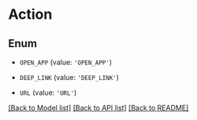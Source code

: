 # Action


## Enum

* `OPEN_APP` (value: `'OPEN_APP'`)

* `DEEP_LINK` (value: `'DEEP_LINK'`)

* `URL` (value: `'URL'`)

[[Back to Model list]](../README.md#documentation-for-models) [[Back to API list]](../README.md#documentation-for-api-endpoints) [[Back to README]](../README.md)


